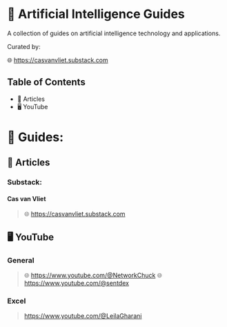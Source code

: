 # 📃 Artificial Intelligence Guides

A collection of guides on artificial intelligence technology and applications.

Curated by:

🌐 https://casvanvliet.substack.com

## Table of Contents

- 📄 Articles
- 🖥️ YouTube
   
# 📃 Guides:
## 📄 Articles
### Substack:
#### Cas van Vliet
> 🌐 https://casvanvliet.substack.com

## 🖥️ YouTube
### General
> 🌐 https://www.youtube.com/@NetworkChuck
> 🌐 https://www.youtube.com/@sentdex

### Excel
> https://www.youtube.com/@LeilaGharani
